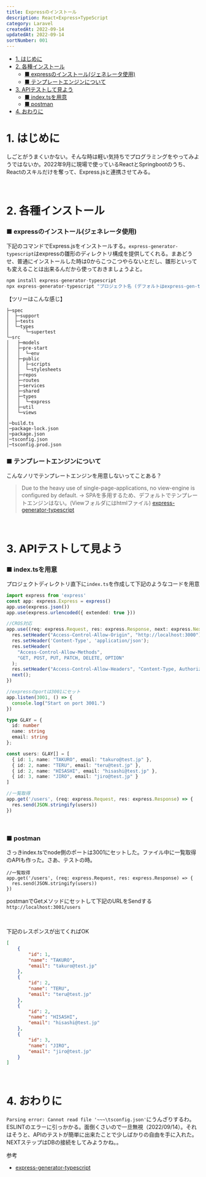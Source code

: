 ```yaml
---
title: Expressのインストール
description: React×Express×TypeScript
category: Laravel
createdAt: 2022-09-14
updatedAt: 2022-09-14
sortNumber: 001
---
```


<!-- code_chunk_output -->
- [1. はじめに](#1-はじめに)
- [2. 各種インストール](#2-各種インストール)
    - [■ expressのインストール(ジェネレータ使用)](#-expressのインストールジェネレータ使用)
    - [■ テンプレートエンジンについて](#-テンプレートエンジンについて)
- [3. APIテストして見よう](#3-apiテストして見よう)
    - [■ index.tsを用意](#-indextsを用意)
    - [■ postman](#-postman)
- [4. おわりに](#4-おわりに)

<!-- /code_chunk_output -->

# 1. はじめに
しごとがうまくいかない。そんな時は軽い気持ちでプログラミングをやってみようではないか。2022年9月に現場で使っているReactとSpringbootのうち、Reactのスキルだけを奪って、Express.jsと連携させてみる。

<br>

# 2. 各種インストール

### ■ expressのインストール(ジェネレータ使用)

下記のコマンドでExpress.jsをインストールする。`express-generator-typescript`はexpressの雛形のディレクトリ構成を提供してくれる。まあどうせ、普通にインストールした時は0からこつこつやらないとだし、雛形といっても変えることは出来るんだから使っておきましょうよと。
```ts
npm install express-generator-typescript
npx express-generator-typescript "プロジェクト名 (デフォルトはexpress-gen-ts)"
```

【ツリーはこんな感じ】

```
├─spec
│  ├─support
│  ├─tests
│  └─types
│      └─supertest
└─src
│   ├─models
│   ├─pre-start
│   │  └─env
│   ├─public
│   │  ├─scripts
│   │  └─stylesheets
│   ├─repos
│   ├─routes
│   ├─services
│   ├─shared
│   ├─types
│   │  └─express
│   ├─util
│   └─views
│
│─build.ts
│─package-lock.json
│─package.json
│─tsconfig.json
│─tsconfig.prod.json
```

### ■ テンプレートエンジンについて
こんなノリでテンプレートエンジンを用意しないってことある？
> Due to the heavy use of single-page-applications, no view-engine is configured by default.
→ SPAを多用するため、デフォルトでテンプレートエンジンはない。(Viewフォルダにはhtmlファイル)
 [express-generator-typescript](https://www.npmjs.com/package/express-generator-typescript)


<br>

# 3. APIテストして見よう

### ■ index.tsを用意
プロジェクトディレクトリ直下に`index.ts`を作成して下記のようなコードを用意

```ts
import express from 'express'
const app: express.Express = express()
app.use(express.json())
app.use(express.urlencoded({ extended: true }))

//CROS対応
app.use((req: express.Request, res: express.Response, next: express.NextFunction) => {
  res.setHeader("Access-Control-Allow-Origin", "http://localhost:3000");
  res.setHeader('Content-Type', 'application/json');
  res.setHeader(
    "Access-Control-Allow-Methods",
    "GET, POST, PUT, PATCH, DELETE, OPTION"
  );
  res.setHeader("Access-Control-Allow-Headers", "Content-Type, Authorization");
  next();
})

//expressのportは3001にセット
app.listen(3001, () => {
  console.log("Start on port 3001.")
})

type GLAY = {
  id: number
  name: string
  email: string
};

const users: GLAY[] = [
  { id: 1, name: "TAKURO", email: "takuro@test.jp" },
  { id: 2, name: "TERU", email: "teru@test.jp" },
  { id: 2, name: "HISASHI", email: "hisashi@test.jp" },
  { id: 3, name: "JIRO", email: "jiro@test.jp" }
]

//一覧取得
app.get('/users', (req: express.Request, res: express.Response) => {
  res.send(JSON.stringify(users))
})

```

<br>

### ■ postman
さっきindex.tsでnode側のポートは3001にセットした。ファイル中に一覧取得のAPIも作った。さあ、テストの時。

```
//一覧取得
app.get('/users', (req: express.Request, res: express.Response) => {
  res.send(JSON.stringify(users))
})
```

postmanでGetメソッドにセットして下記のURLをSendする
`http://localhost:3001/users`

<br>

下記のレスポンスが出てくればOK
```json
[
    {
        "id": 1,
        "name": "TAKURO",
        "email": "takuro@test.jp"
    },
    {
        "id": 2,
        "name": "TERU",
        "email": "teru@test.jp"
    },
    {
        "id": 2,
        "name": "HISASHI",
        "email": "hisashi@test.jp"
    },
    {
        "id": 3,
        "name": "JIRO",
        "email": "jiro@test.jp"
    }
]
```

<br>

# 4. おわりに
`Parsing error: Cannot read file '~~~\tsconfig.json'`にうんざりするわ。ESLINTのエラーに引っかかる。面倒くさいので一旦無視（2022/09/14）。それはそうと、APIのテストが簡単に出来たことで少しばかりの自由を手に入れた。NEXTステップはDBの接続をしてみようかね。。


参考
- [express-generator-typescript](https://www.npmjs.com/package/express-generator-typescript)
